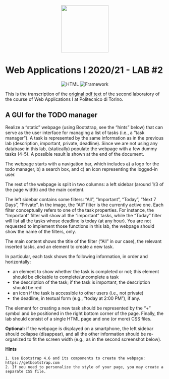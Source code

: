 <div align="center">
<img height=150px src="https://poloinnovazioneict.org/wp-content/uploads/2020/02/politecnico_blu.png" />
</div>

# Web Applications I 2020/21 - LAB #2

<p align="center">
 <img alt="HTML" src="https://img.shields.io/badge/languages-HTML,CSS-orange"/>
 <img alt="Framework" src="https://img.shields.io/badge/Bootstrap-v4.6-blue"/>
</p>

This is the transcription of the [original pdf text](https://github.com/polito-WA1-AW1-2021/course-materials/blob/main/labs/L02-getting-started-html-css.pdf) of the second laboratory of the course of Web Applications I at Politecnico di Torino. 

## A GUI for the TODO manager

Realize a “static” webpage (using Bootstrap, see the “hints” below) that can serve as the user interface for managing a list of tasks (i.e., a “task manager”). A task is represented by the same information as in the previous lab (description, important, private, deadline). Since we are not using any database in this lab, (statically) populate the webpage with a few dummy tasks (4-5). A possible result is shown at the end of the document.

The webpage starts with a navigation bar, which includes a) a logo for the todo manager, b) a search box, and c) an icon representing the logged-in user.

The rest of the webpage is split in two columns: a left sidebar (around 1/3 of the page width) and the main content.

The left sidebar contains some filters: “All”, “Important”, “Today”, “Next 7 Days”, “Private”. In the image, the “All” filter is the currently active one. Each filter conceptually refers to one of the task properties. For instance, the “Important” filter will show all the “important” tasks, while the “Today” filter will list all the tasks whose deadline is today (at any hour). You are not requested to implement those functions in this lab, the webpage should show the name of the filters, only.

The main content shows the title of the filter (“All” in our case), the relevant inserted tasks, and an element to create a new task.

In particular, each task shows the following information, in order and horizontally:

* an element to show whether the task is completed or not; this element should be clickable to complete/uncomplete a task
* the description of the task; if the task is important, the description should be red
* an icon if the task is accessible to other users (i.e., not private)
* the deadline, in textual form (e.g., “today at 2:00 PM”), if any.

The element for creating a new task should be represented by the “+” symbol and be positioned in the right bottom corner of the page. Finally, the lab should consist of a single HTML page and one (or more) CSS files.

**Optional:** if the webpage is displayed on a smartphone, the left sidebar should collapse (disappear), and all the other information should be re-organized to fit the screen width (e.g., as in the second screenshot below).

**Hints**

```
1. Use Bootstrap 4.6 and its components to create the webpage: https://getbootstrap.com
2. If you need to personalize the style of your page, you may create a separate CSS file.
```











